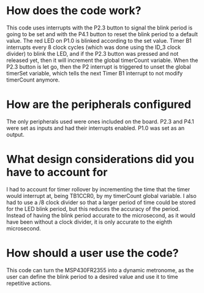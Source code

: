 # How does the code work?
This code uses interrupts with the P2.3 button to signal the blink period is going to be set and with the P4.1 button to reset the blink period to a default value. The red LED on P1.0 is blinked according to the set value. Timer B1 interrupts every 8 clock cycles (which was done using the ID_3 clock divider) to blink the LED, and if the P2.3 button was pressed and not released yet, then it will increment the global timerCount variable. When the P2.3 button is let go, then the P2 interrupt is triggered to unset the global timerSet variable, which tells the next Timer B1 interrupt to not modify timerCount anymore.
# How are the peripherals configured
The only peripherals used were ones included on the board. P2.3 and P4.1 were set as inputs and had their interrupts enabled. P1.0 was set as an output.
# What design considerations did you have to account for
I had to account for timer rollover by incrementing the time that the timer would interrupt at, being TB1CCR0, by my timerCount global variable. I also had to use a /8 clock divider so that a larger period of time could be stored for the LED blink period, but this reduces the accuracy of the period. Instead of having the blink period accurate to the microsecond, as it would have been without a clock divider, it is only accurate to the eighth microsecond.
# How should a user use the code?
This code can turn the MSP430FR2355 into a dynamic metronome, as the user can define the blink period to a desired value and use it to time repetitive actions.
